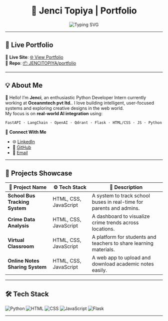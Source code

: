 <h1 align="center">🌟 Jenci Topiya | Portfolio</h1>

<p align="center">
    <img src="https://readme-typing-svg.demolab.com?font=Fira+Code&duration=3000&pause=1000&color=36BCF7&center=true&vCenter=true&width=435&lines=AI%2FML+Developer+Intern;Passionate+about+AI-powered+solutions;FastAPI+%7C+LangChain+%7C+OpenAI+%7C+Flask+%7C+Qdrant" alt="Typing SVG" />
</p>

---

## 🚀 Live Portfolio

🎯 **Live Site**: [🌐 View Portfolio](https://jenci27.github.io/portfolio/)  
📁 **Repo**: [📦 JENCITOPIYA/portfolio]( https://jenci27.github.io/portfolio)

---
## 💡 About Me

👋 Hello! I’m **Jenci**, an enthusiastic Python Developer Intern currently working at **Oceanmtech pvt ltd.**. I love building intelligent, user-focused systems and exploring creative designs in the web world.  
My focus is on **real-world AI integration** using:

```bash
FastAPI · LangChain · OpenAI · Qdrant · Flask · HTML/CSS · JS · Python
```

🔗 **Connect With Me**
- 🌐 [LinkedIn](https://www.linkedin.com/in/topiya-jenci-jt)
- 🧠 [GitHub]([https://github.com/jenci27])
- 📧 [Email](mailto:topiyajenci27@gmail.com)

---

## 💼 Projects Showcase

| 🌟 Project Name | ⚙️ Tech Stack | 🔎 Description |
|----------------|---------------|----------------|
| **School Bus Tracking System** | HTML, CSS, JavaScript | A system to track school buses in real-time for parents and admins. |
| **Crime Data Analysis** | HTML, CSS, JavaScript | A dashboard to visualize crime trends across locations. |
| **Virtual Classroom** | HTML, CSS, JavaScript | A platform for students and teachers to share learning materials. |
| **Online Notes Sharing System** | HTML, CSS, JavaScript | A web app to upload and download academic notes easily. |

---

## 🛠️ Tech Stack

![Python](https://img.shields.io/badge/-Python-333333?style=for-the-badge&logo=python)
![HTML](https://img.shields.io/badge/-HTML5-333333?style=for-the-badge&logo=html5)
![CSS](https://img.shields.io/badge/-CSS3-333333?style=for-the-badge&logo=css3)
![JavaScript](https://img.shields.io/badge/-JavaScript-333333?style=for-the-badge&logo=javascript)
![Flask](https://img.shields.io/badge/-Flask-333333?style=for-the-badge&logo=flask)


---
